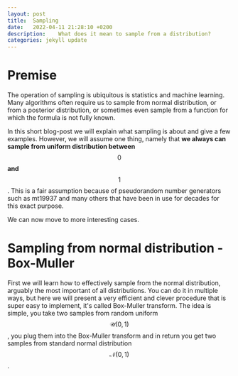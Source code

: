 ```yaml
---
layout: post
title:  Sampling
date:   2022-04-11 21:28:10 +0200
description:    What does it mean to sample from a distribution?
categories: jekyll update
---
```


# Premise

The operation of sampling is ubiquitous is statistics and machine learning. Many algorithms often require us to sample from normal distribution, or from a posterior distribution, or sometimes even sample from a function for which the formula is not fully known.  

In this short blog-post we will explain what sampling is about and give a few examples. However, we will assume one thing, namely that **we always can sample from uniform distribution between** $$0$$ **and** $$1$$. This is a fair assumption because of pseudorandom number generators such as mt19937 and many others that have been in use for decades for this exact purpose.  

We can now move to more interesting cases.


# Sampling from normal distribution - Box-Muller

First we will learn how to effectively sample from the normal distribution, arguably the most important of all distributions. You can do it in multiple ways, but here we will present a very efficient and clever procedure that is super easy to implement, it's called Box-Muller transform. The idea is simple, you take two samples from random uniform $$\mathcal{U} (0, 1)$$, you plug them into the Box-Muller transform and in return you get two samples from standard normal distribution $$\mathcal{N}(0, 1)$$.